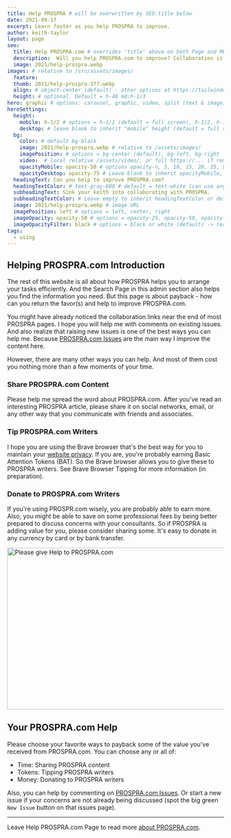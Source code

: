 ```yaml
---
title: Help PROSPRA # will be overwritten by SEO.title below
date: 2021-09-17
excerpt: Learn faster as you help PROSPRA to improve.
author: keith-taylor
layout: page
seo:
  title: Help PROSPRA.com # overrides 'title' above on both Page and META
  description:  Will you help PROSPRA.com to improve? Collaboration is your best way to learn more about efficient Activity Arranging. So start assisting PROSPRA today.
  image: 2021/help-prospra.webp
images: # relative to /src/assets/images/
  feature:
  thumb: 2021/help-prospra-377.webp
  align: # object-center (default) - other options at https://tailwindcss.com/docs/object-position
  height: # optional. Default = h-48 md:h-1/3
hero: graphic # options: carousel, graphic, video, split (text & image)
heroSettings:
  height:
    mobile: h-1/2 # options = h-1/1 (default = full screen), h-1/2, h-1/3, h-3/4, h-9/10, h-48 (12rem, 192px), h-56 (14rem, 224px), h-64 (16rem, 256px)
    desktop: # leave blank to inherit "mobile" height (default = full screen)
  bg:
    color: # default bg-black
    image: 2021/help-prospra.webp # relative to /assets/images/
    imagePosition: # options = bg-center (default), bg-left, bg-right
    video:  # local relative /assets/video/, or full https://... if remote?
    opacityMobile: opacity-50 # options opacity-n, 5, 10, 15, 20, 25, 50, 75, 100 (default)
    opacityDesktop: opacity-75 # Leave blank to inherit opacityMobile, use same options as opacityMobile
  headingText: Can you help to improve PROSPRA.com?
  headingTextColor: # text-gray-800 # default = text-white (can use any TailwindCSS text-[color]-[xxx])
  subheadingText: Sink your keith into collaborating with PROSPRA.
  subheadingTextColor: # Leave empty to inherit headingTextColor or default (text-white) or use any text-[color]-[xxx]
  image: 2021/help-prospra.webp # image URL
  imagePosition: left # options = left, center, right
  imageOpacity: opacity-50 # options = opacity-25, opacity-50, opacity-75, opacity-100 (default)
  imageOpacityFilter: black # options = black or white (default) -> really depends on your background image
tags:
  - using
---
```

<h2 id="intro">Helping PROSPRA.com Introduction</h2>

The rest of this website is all about how PROSPRA helps you to arrange your tasks efficiently. And the Search Page in this admin section also helps you find the information you need. But this page is about payback - how can you return the favor(s) and help to improve PROSPRA.com.

You might have already noticed the collaboration links near the end of most PROSPRA pages. I hope you will help me with comments on existing issues. And also realize that raising new issues is one of the best ways you can help me. Because <a href="https://github.com/kct2020/prospra-11ty-11ta/issues">PROSPRA.com Issues</a> are the main way I improve the content here.

However, there are many other ways you can help. And most of them cost you nothing more than a few moments of your time.

<h3 id="share">Share PROSPRA.com Content</h3>

Please help me spread the word about PROSPRA.com. After you've read an interesting PROSPRA article, please share it on social networks, email, or any other way that you communicate with friends and associates.

<h3 id="tip">Tip PROSPRA.com Writers</h3>

I hope you are using the Brave browser that's the best way for you to maintain your <a href="../prospra-com-privacy-policy">website privacy</a>. If you are, you're probably earning Basic Attention Tokens (BAT). So the Brave browser allows you to give these to PROSPRA writers. See Brave Browser Tipping for more information (in preparation).

<h3 id="donate">Donate to PROSPRA.com Writers</h3>

If you're using PROSPR.com wisely, you are probably able to earn more. Also, you might be able to save on some professional fees by being better prepared to discuss concerns with your consultants. So if PROSPRA is adding value for you, please consider sharing some. It's easy to donate in any currency by card or by bank transfer.

<img src="/assets/images/2021/help-prospra.webp" alt="Please give Help to PROSPRA.com" width="610" height="377">

<h2 id="next">Your PROSPRA.com Help</h2>

Please choose your favorite ways to payback some of the value you've received from PROSPRA.com. You can choose any or all of:
- Time: Sharing PROSPRA content
- Tokens: Tipping PROSPRA writers
- Money: Donating to PROSPRA writers

Also, you can help by commenting on <a href="https://github.com/kct2020/prospra-11ty-11ta/issues">PROSPRA.com Issues</a>. Or start a new issue if your concerns are not already being discussed (spot the big green `New Issue` button on that issues page). 

<hr />

Leave Help PROSPRA.com Page to read more <a href="/about-prospra/about-prospra-com">about PROSPRA.com</a>.
